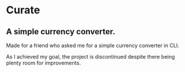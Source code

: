 # Curate

## A simple currency converter.

Made for a friend who asked me for a simple currency converter in CLI.

As I achieved my goal, the project is discontinued despite there being plenty room for improvements.
